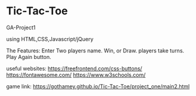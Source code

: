 # Tic-Tac-Toe
GA-Project1



using HTML,CSS,Javascript/jQuery

The Features: Enter Two players name. Win, or Draw. players take turns. Play Again button.

useful websites:
https://freefrontend.com/css-buttons/
https://fontawesome.com/
https://www.w3schools.com/





game link:
https://gothamey.github.io/Tic-Tac-Toe/project_one/main2.html
